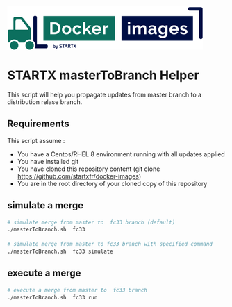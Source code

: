 [![startxfr/docker-images](https://raw.githubusercontent.com/startxfr/docker-images/master/travis/logo-small.svg?sanitize=true)](https://github.com/startxfr/docker-images)

# STARTX masterToBranch Helper

This script will help you propagate updates from master branch to a distribution relase branch.

## Requirements

This script assume :

- You have a Centos/RHEL 8 environment running with all updates applied
- You have installed git
- You have cloned this repository content (git clone https://github.com/startxfr/docker-images)
- You are in the root directory of your cloned copy of this repository

## simulate a merge

```bash
# simulate merge from master to  fc33 branch (default)
./masterToBranch.sh  fc33

# simulate merge from master to fc33 branch with specified command
./masterToBranch.sh  fc33 simulate
```

## execute a merge

```bash
# execute a merge from master to  fc33 branch
./masterToBranch.sh  fc33 run
```
